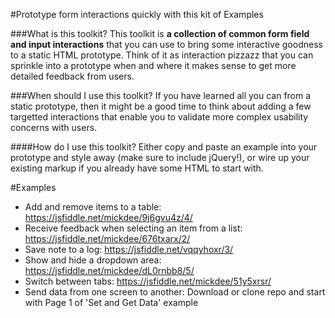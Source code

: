 #Prototype form interactions quickly with this kit of Examples

###What is this toolkit?
This toolkit is **a collection of common form field and input interactions** that you can use to bring some interactive goodness to a static HTML prototype. Think of it as interaction pizzazz that you can sprinkle into a prototype when and where it makes sense to get more detailed feedback from users.

###When should I use this toolkit?
If you have learned all you can from a static prototype, then it might be a good time to think about adding a few targetted interactions that enable you to validate more complex usability concerns with users.

####How do I use this toolkit?
Either copy and paste an example into your prototype and style away (make sure to include jQuery!), or wire up your existing markup if you already have some HTML to start with.

#Examples
+ Add and remove items to a table: https://jsfiddle.net/mickdee/9j6gvu4z/4/
+ Receive feedback when selecting an item from a list: https://jsfiddle.net/mickdee/676txarx/2/
+ Save note to a log: https://jsfiddle.net/vqqyhoxr/3/
+ Show and hide a dropdown area: https://jsfiddle.net/mickdee/dL0rnbb8/5/
+ Switch between tabs: https://jsfiddle.net/mickdee/51y5xrsr/
+ Send data from one screen to another: Download or clone repo and start with Page 1 of 'Set and Get Data' example